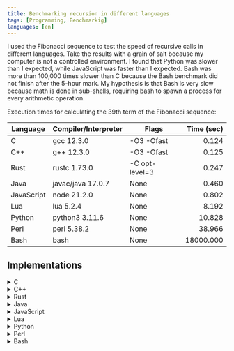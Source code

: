 ```yaml
---
title: Benchmarking recursion in different languages
tags: [Programming, Benchmarkig]
languages: [en]
---
```


I used the Fibonacci sequence to test the speed of recursive calls in different
languages. Take the results with a grain of salt because my computer is not a
controlled environment. I found that Python was slower than I expected, while
JavaScript was faster than I expected. Bash was more than 100,000 times
slower than C because the Bash benchmark did not finish after the 5-hour mark.
My hypothesis is that Bash is very slow because math is done in sub-shells,
requiring bash to spawn a process for every arithmetic operation.

Execution times for calculating the 39th term of the Fibonacci sequence:

| Language   | Compiler/Interpreter | Flags          | Time (sec)  |
| ---------- | -------------------- | -------------- | ----------: |
| C          | gcc 12.3.0           | -O3 -Ofast     |       0.124 |
| C++        | g++ 12.3.0           | -O3 -Ofast     |       0.125 |
| Rust       | rustc 1.73.0         | -C opt-level=3 |       0.247 |
| Java       | javac/java 17.0.7    | None           |       0.460 |
| JavaScript | node 21.2.0          | None           |       0.802 |
| Lua        | lua 5.2.4            | None           |       8.192 |
| Python     | python3 3.11.6       | None           |      10.828 |
| Perl       | perl 5.38.2          | None           |      38.966 |
| Bash       | bash                 | None           |   18000.000 |

## Implementations

<details>
<summary>C</summary>
{% highlight c %}
{% include_relative assets/fibonacci.c %}
{% endhighlight %}
</details>

<details>
<summary>C++</summary>
{% highlight c++ %}
{% include_relative assets/fibonacci.cpp %}
{% endhighlight %}
</details>

<details>
<summary>Rust</summary>
{% highlight rust %}
{% include_relative assets/fibonacci.rs %}
{% endhighlight %}
</details>

<details>
<summary>Java</summary>
{% highlight java %}
{% include_relative assets/fibonacci.java %}
{% endhighlight %}
</details>

<details>
<summary>JavaScript</summary>
{% highlight javascript %}
{% include_relative assets/fibonacci.js %}
{% endhighlight %}
</details>

<details>
<summary>Lua</summary>
{% highlight lua %}
{% include_relative assets/fibonacci.lua %}
{% endhighlight %}
</details>

<details>
<summary>Python</summary>
{% highlight python %}
{% include_relative assets/fibonacci.py %}
{% endhighlight %}
</details>

<details>
<summary>Perl</summary>
{% highlight perl %}
{% include_relative assets/fibonacci.pl %}
{% endhighlight %}
</details>

<details>
<summary>Bash</summary>
{% highlight bash %}
{% include_relative assets/fibonacci.bash %}
{% endhighlight %}
</details>
